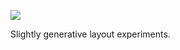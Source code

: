 ![](https://db-feed.s3.amazonaws.com/legacy/gen-1521128383654.gif)

Slightly generative layout experiments.

